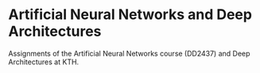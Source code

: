 # Artificial Neural Networks and Deep Architectures
Assignments of the Artificial Neural Networks course (DD2437) and Deep Architectures at KTH.
